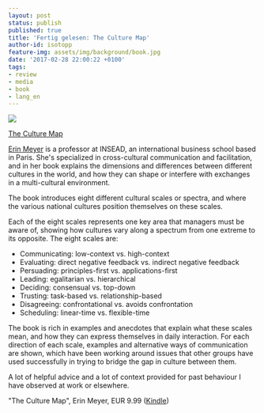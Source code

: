 ```yaml
---
layout: post
status: publish
published: true
title: 'Fertig gelesen: The Culture Map'
author-id: isotopp
feature-img: assets/img/background/book.jpg
date: '2017-02-28 22:00:22 +0100'
tags:
- review
- media
- book
- lang_en
---
```


[![](/uploads/2017/02/Screen-Shot-2017-02-28-at-21.51.11-201x300.png)](https://www.amazon.de/dp/B06XCGTKL8)

[The Culture Map](https://www.amazon.de/dp/B06XCGTKL8)

[Erin Meyer](https://en.wikipedia.org/wiki/Erin_Meyer) is a professor at INSEAD,
an international business school based in Paris. She's specialized in
cross-cultural communication and facilitation, and in her book explains the
dimensions and differences between different cultures in the world, and how
they can shape or interfere with exchanges in a multi-cultural environment.

The book introduces eight different cultural scales or spectra, and where
the various national cultures position themselves on these scales.

Each of the eight scales represents one key area that managers must be
aware of, showing how cultures vary along a spectrum from one extreme to its
opposite. The eight scales are:

- Communicating: low-context vs. high-context 
- Evaluating: direct negative feedback vs. indirect negative feedback 
- Persuading: principles-first vs. applications-first 
- Leading: egalitarian vs. hierarchical 
- Deciding: consensual vs. top-down
- Trusting: task-based vs. relationship-based
- Disagreeing: confrontational vs. avoids confrontation
- Scheduling: linear-time vs. flexible-time

The book is rich in examples and anecdotes that explain what these scales
mean, and how they can express themselves in daily interaction. For each
direction of each scale, examples and alternative ways of communication are
shown, which have been working around issues that other groups have used
successfully in trying to bridge the gap in culture between them. 

A lot of helpful advice and a lot of context provided for past behaviour I
have observed at work or elsewhere.

"The Culture Map", Erin Meyer, EUR 9.99
([Kindle](https://www.amazon.de/dp/B06XCGTKL8))
